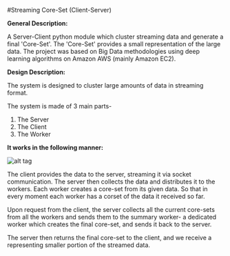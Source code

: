 #Streaming Core-Set (Client-Server)

__**General Description:**__

A Server-Client python module which cluster streaming data and generate a final 'Core-Set'. The 'Core-Set' provides a small representation of the large data. The project was based on Big Data methodologies using deep learning algorithms on Amazon AWS (mainly Amazon EC2).


__**Design Description:**__

The system is designed to cluster large amounts of data in streaming format.

The system is made of 3 main parts-

1. The Server
2. The Client
3. The Worker

__It works in the following manner:__

![alt tag](https://raw.githubusercontent.com/shtut/StreamingCoreset/StremingCoreset/Documentation/website/media/design2.png)

The client provides the data to the server, streaming it via socket communication.
The server then collects the data and distributes it to the workers.
Each worker creates a core-set from its given data.  So that in every moment each worker has a corset of the data it received so far.


Upon request from the client, the server collects all the current core-sets from all the workers and sends them to the summary worker- a dedicated worker which creates the final core-set, and sends it back to the server.

The server then returns the final core-set to the client, and we receive a representing smaller portion of the streamed data.
